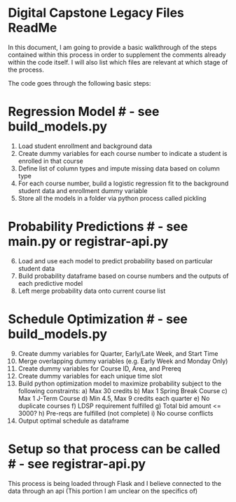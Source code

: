 # Digital Capstone Legacy Files ReadMe

In this document, I am going to provide a basic walkthrough of the steps contained within this process in order to supplement the comments already within the code itself. I will also list which files are relevant at which stage of the process.

The code goes through the following basic steps:

# Regression Model # - see build_models.py

1) Load student enrollment and background data
2) Create dummy variables for each course number to indicate a student is enrolled in that course
3) Define list of column types and impute missing data based on column type
4) For each course number, build a logistic regression fit to the background student data and enrollment dummy variable
5) Store all the models in a folder via python process called pickling

# Probability Predictions # - see main.py or registrar-api.py

6) Load and use each model to predict probability based on particular student data
7) Build probability dataframe based on course numbers and the outputs of each predictive model
8) Left merge probability data onto current course list

# Schedule Optimization # - see build_models.py

9) Create dummy variables for Quarter, Early/Late Week, and Start Time
10) Merge overlapping dummy variables (e.g. Early Week and Monday Only)
11) Create dummy variables for Course ID, Area, and Prereq
12) Create dummy variables for each unique time slot
13) Build python optimization model to maximize probability subject to the following constraints:
    a) Max 30 credits
    b) Max 1 Spring Break Course
    c) Max 1 J-Term Course
    d) Min 4.5, Max 9 credits each quarter
    e) No duplicate courses
    f) LDSP requirement fulfilled
    g) Total bid amount <= 3000?
    h) Pre-reqs are fulfilled (not complete)
    i) No course conflicts
14) Output optimal schedule as dataframe

# Setup so that process can be called # - see registrar-api.py

This process is being loaded through Flask and I believe connected to the data through an api (This portion I am unclear on the specifics of)